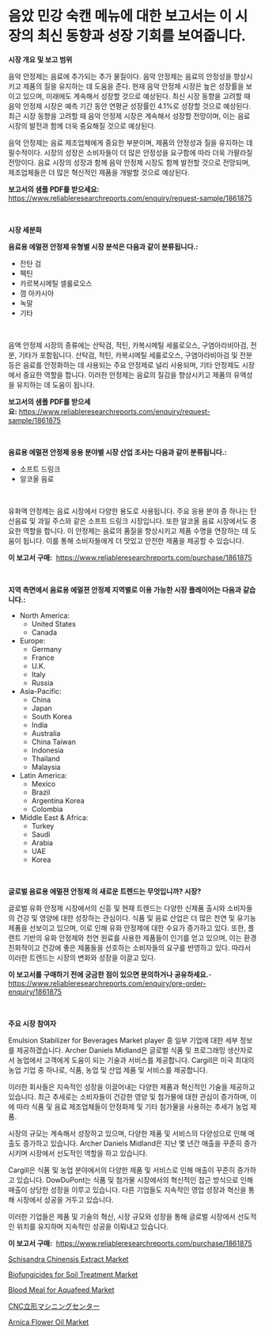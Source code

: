 <p><h1>음았 민강 숙캔 메뉴에 대한 보고서는 이 시장의 최신 동향과 성장 기회를 보여줍니다.</h1></p><p><strong>시장 개요 및 보고 범위</strong></p>
<p><p>음악 안정제는 음료에 추가되는 추가 물질이다. 음악 안정제는 음료의 안정성을 향상시키고 제품의 질을 유지하는 데 도움을 준다. 현재 음악 안정제 시장은 높은 성장률을 보이고 있으며, 미래에도 계속해서 성장할 것으로 예상된다. 최신 시장 동향을 고려할 때 음악 안정제 시장은 예측 기간 동안 연평균 성장률인 4.1%로 성장할 것으로 예상된다. 최근 시장 동향을 고려할 때 음악 안정제 시장은 계속해서 성장할 전망이며, 이는 음료 시장의 발전과 함께 더욱 중요해질 것으로 예상된다. </p><p>음악 안정제는 음료 제조업체에게 중요한 부분이며, 제품의 안정성과 질을 유지하는 데 필수적이다. 시장의 성장은 소비자들이 더 많은 안정성을 요구함에 따라 더욱 가팔라질 전망이다. 음료 시장의 성장과 함께 음악 안정제 시장도 함께 발전할 것으로 전망되며, 제조업체들은 더 많은 혁신적인 제품을 개발할 것으로 예상된다.</p></p>
<p><strong>보고서의 샘플 PDF를 받으세요:</strong> <a href="https://www.reliableresearchreports.com/enquiry/request-sample/1861875">https://www.reliableresearchreports.com/enquiry/request-sample/1861875</a></p>
<p>&nbsp;</p>
<p><strong>시장 세분화</strong></p>
<p><strong>음료용 에멀젼 안정제 유형별 시장 분석은 다음과 같이 분류됩니다.:</strong></p>
<p><ul><li>잔탄 검</li><li>펙틴</li><li>카르복시메틸 셀룰로오스</li><li>껌 아카시아</li><li>녹말</li><li>기타</li></ul></p>
<p>&nbsp;</p>
<p><p>음액 안정제 시장의 종류에는 산탁검, 적틴, 카복시메틸 세룰로오스, 구염아라비아검, 전분, 기타가 포함됩니다. 산탁검, 적틴, 카복시메틸 세룰로오스, 구염아라비아검 및 전분 등은 음료를 안정화하는 데 사용되는 주요 안정제로 널리 사용되며, 기타 안정제도 시장에서 중요한 역할을 합니다. 이러한 안정제는 음료의 질감을 향상시키고 제품의 유액성을 유지하는 데 도움이 됩니다.</p></p>
<p><strong>보고서의 샘플 PDF를 받으세요:</strong>&nbsp;<a href="https://www.reliableresearchreports.com/enquiry/request-sample/1861875">https://www.reliableresearchreports.com/enquiry/request-sample/1861875</a></p>
<p>&nbsp;</p>
<p><strong> 음료용 에멀젼 안정제 응용 분야별 시장 산업 조사는 다음과 같이 분류됩니다.:</strong></p>
<p><ul><li>소프트 드링크</li><li>알코올 음료</li></ul></p>
<p>&nbsp;</p>
<p><p>유화액 안정제는 음료 시장에서 다양한 용도로 사용됩니다. 주요 응용 분야 중 하나는 탄산음료 및 과일 주스와 같은 소프트 드링크 시장입니다. 또한 알코올 음료 시장에서도 중요한 역할을 합니다. 이 안정제는 음료의 품질을 향상시키고 제품 수명을 연장하는 데 도움이 됩니다. 이를 통해 소비자들에게 더 맛있고 안전한 제품을 제공할 수 있습니다.</p></p>
<p><strong>이 보고서 구매:</strong>&nbsp; <a href="https://www.reliableresearchreports.com/purchase/1861875">https://www.reliableresearchreports.com/purchase/1861875</a></p>
<p>&nbsp;</p>
<p><strong>지역 측면에서 음료용 에멀젼 안정제 지역별로 이용 가능한 시장 플레이어는 다음과 같습니다.:</strong></p>
<p><ul>
    <li>
        North America:
        <ul>
            <li>United States</li>
            <li>Canada</li>
        </ul>
    </li>
    <li>
        Europe:
        <ul>
            <li>Germany</li>
            <li>France</li>
            <li>U.K.</li>
            <li>Italy</li>
            <li>Russia</li>
        </ul>
    </li>
    <li>
        Asia-Pacific:
        <ul>
            <li>China</li>
            <li>Japan</li>
            <li>South Korea</li>
            <li>India</li>
            <li>Australia</li>
            <li>China Taiwan</li>
            <li>Indonesia</li>
            <li>Thailand</li>
            <li>Malaysia</li>
        </ul>
    </li>
    <li>
        Latin America:
        <ul>
            <li>Mexico</li>
            <li>Brazil</li>
            <li>Argentina Korea</li>
            <li>Colombia</li>
        </ul>
    </li>
    <li>
        Middle East & Africa:
        <ul>
            <li>Turkey</li>
            <li>Saudi</li>
            <li>Arabia</li>
            <li>UAE</li>
            <li>Korea</li>
        </ul>
    </li>
    </ul></p>
<p>&nbsp;</p>
<p><strong>글로벌 음료용 에멀젼 안정제 의 새로운 트렌드는 무엇입니까? 시장?</strong></p>
<p><p>글로벌 유화 안정제 시장에서의 신흥 및 현재 트렌드는 다양한 신제품 출시와 소비자들의 건강 및 영양에 대한 성장하는 관심이다. 식품 및 음료 산업은 더 많은 천연 및 유기농 제품을 선보이고 있으며, 이로 인해 유화 안정제에 대한 수요가 증가하고 있다. 또한, 플랜트 기반의 유화 안정제와 천연 원료를 사용한 제품들이 인기를 얻고 있으며, 이는 환경 친화적이고 건강에 좋은 제품들을 선호하는 소비자들의 요구를 반영하고 있다. 따라서 이러한 트렌드는 시장의 변화와 성장을 이끌고 있다.</p></p>
<p><strong>이 보고서를 구매하기 전에 궁금한 점이 있으면 문의하거나 공유하세요.</strong>- <a href="https://www.reliableresearchreports.com/enquiry/pre-order-enquiry/1861875">https://www.reliableresearchreports.com/enquiry/pre-order-enquiry/1861875</a></p>
<p>&nbsp;</p>
<p><strong>주요 시장 참여자</strong></p>
<p><p>Emulsion Stabilizer for Beverages Market player 중 일부 기업에 대한 세부 정보를 제공하겠습니다. Archer Daniels Midland은 글로벌 식품 및 프로그래밍 생산자로서 농업에서 고객에게 도움이 되는 기술과 서비스를 제공합니다. Cargill은 미국 최대의 농업 기업 중 하나로, 식품, 농업 및 산업 제품 및 서비스를 제공합니다.</p><p>이러한 회사들은 지속적인 성장을 이끌어내는 다양한 제품과 혁신적인 기술을 제공하고 있습니다. 최근 추세로는 소비자들이 건강한 영양 및 첨가물에 대한 관심이 증가하며, 이에 따라 식품 및 음료 제조업체들이 안정화제 및 기타 첨가물을 사용하는 추세가 농업 제품.</p><p>시장의 규모는 계속해서 성장하고 있으며, 다양한 제품 및 서비스의 다양성으로 인해 매출도 증가하고 있습니다. Archer Daniels Midland은 지난 몇 년간 매출을 꾸준히 증가시키며 시장에서 선도적인 역할을 하고 있습니다.</p><p>Cargill은 식품 및 농업 분야에서의 다양한 제품 및 서비스로 인해 매출이 꾸준히 증가하고 있습니다. DowDuPont는 식품 및 첨가물 시장에서의 혁신적인 접근 방식으로 인해 매출이 상당한 성장을 이루고 있습니다. 다른 기업들도 지속적인 영업 성장과 혁신을 통해 시장에서 성공을 거두고 있습니다.</p><p>이러한 기업들은 제품 및 기술의 혁신, 시장 규모와 성장을 통해 글로벌 시장에서 선도적인 위치를 유지하며 지속적인 성공을 이뤄내고 있습니다.</p></p>
<p><strong>이 보고서 구매:</strong>&nbsp;&nbsp;<a href="https://www.reliableresearchreports.com/purchase/1861875">https://www.reliableresearchreports.com/purchase/1861875</a></p>
<p><p><a href="https://github.com/guneycigdem35/Market-Research-Report-List-2/blob/main/schisandra-chinensis-extract-market.md">Schisandra Chinensis Extract Market</a></p><p><a href="https://issuu.com/reportprime-2/docs/biofungicides-for-soil-treatment-market-size-2030.">Biofungicides for Soil Treatment Market</a></p><p><a href="https://issuu.com/reportprime-2/docs/blood-meal-for-aquafeed-market-size-2030.pptx">Blood Meal for Aquafeed Market</a></p><p><a href="https://github.com/ihabdkwlxs948/Market-Research-Report-List-1/blob/main/6646911191768.md">CNC立形マシニングセンター</a></p><p><a href="https://github.com/biheemgalvinlouises6hokrh3h/Market-Research-Report-List-1/blob/main/arnica-flower-oil-market.md">Arnica Flower Oil Market</a></p></p>
